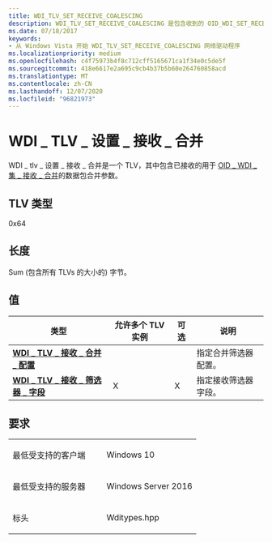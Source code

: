 ```yaml
---
title: WDI_TLV_SET_RECEIVE_COALESCING
description: WDI_TLV_SET_RECEIVE_COALESCING 是包含收到的 OID_WDI_SET_RECEIVE_COALESCING 的数据包合并参数的 TLV。
ms.date: 07/18/2017
keywords:
- 从 Windows Vista 开始 WDI_TLV_SET_RECEIVE_COALESCING 网络驱动程序
ms.localizationpriority: medium
ms.openlocfilehash: c4f75973b4f8c712cff5165671ca1f34e0c5de5f
ms.sourcegitcommit: 418e6617e2a695c9cb4b37b5b60e264760858acd
ms.translationtype: MT
ms.contentlocale: zh-CN
ms.lasthandoff: 12/07/2020
ms.locfileid: "96821973"
---
```

# <a name="wdi_tlv_set_receive_coalescing"></a>WDI \_ TLV \_ 设置 \_ 接收 \_ 合并


WDI \_ tlv \_ 设置 \_ 接收 \_ 合并是一个 TLV，其中包含已接收的用于 [OID \_ WDI \_ 集 \_ 接收 \_ 合并](./oid-wdi-set-receive-coalescing.md)的数据包合并参数。

## <a name="tlv-type"></a>TLV 类型


0x64

## <a name="length"></a>长度


Sum (包含所有 TLVs 的大小的) 字节。

## <a name="values"></a>值


| 类型                                                                               | 允许多个 TLV 实例 | 可选 | 说明                                |
|------------------------------------------------------------------------------------|--------------------------------|----------|--------------------------------------------|
| [**WDI \_ TLV \_ 接收 \_ 合并 \_ 配置**](wdi-tlv-receive-coalescing-config.md) |                                |          | 指定合并筛选器配置。 |
| [**WDI \_ TLV \_ 接收 \_ 筛选器 \_ 字段**](wdi-tlv-receive-filter-field.md)           | X                              | X        | 指定接收筛选器字段。          |

 

<a name="requirements"></a>要求
------------

<table>
<colgroup>
<col width="50%" />
<col width="50%" />
</colgroup>
<tbody>
<tr class="odd">
<td><p>最低受支持的客户端</p></td>
<td><p>Windows 10</p></td>
</tr>
<tr class="even">
<td><p>最低受支持的服务器</p></td>
<td><p>Windows Server 2016</p></td>
</tr>
<tr class="odd">
<td><p>标头</p></td>
<td>Wditypes.hpp</td>
</tr>
</tbody>
</table>

 

